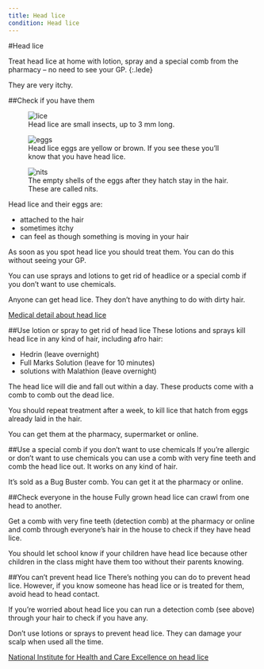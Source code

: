```yaml
---
title: Head lice
condition: Head lice
---
```


#Head lice

Treat head lice at home with lotion, spray and a special comb from the pharmacy – no need to see your GP.
{:.lede}

They are very itchy.

##Check if you have them

<div class="condition-images">
  <figure role="group" aria-labelledby="condition-image-caption-1">
    <img src="/public/images/conditions/placeholder.png" alt="lice" />
    <figcaption id="condition-image-caption-1">Head lice are small insects, up to 3 mm long.</figcaption>
  </figure><!--
  --><figure role="group" aria-labelledby="condition-image-caption-2">
    <img src="/public/images/conditions/placeholder.png" alt="eggs" />
    <figcaption id="condition-image-caption-2">Head lice eggs are yellow or brown. If you see these you’ll know that you have head lice.</figcaption>
  </figure><!--
  --><figure role="group" aria-labelledby="condition-image-caption-3">
    <img src="/public/images/conditions/head-lice/empty-eggs.jpg" alt="nits" />
    <figcaption id="condition-image-caption-3">The empty shells of the eggs after they hatch stay in the hair. These are called nits.</figcaption>
  </figure>
</div>

Head lice and their eggs are:

- attached to the hair
- sometimes itchy
- can feel as though something is moving in your hair

As soon as you spot head lice you should treat them. You can do this without seeing your GP.

You can use sprays and lotions to get rid of headlice or a special comb if you don’t want to use chemicals.

<div class="notice" role="note" aria-label="Information">
  <p>
    Anyone can get head lice. They don’t have anything to do with dirty hair.
  </p>
</div>

[Medical detail about head lice](http://www.nhs.uk/conditions/Head-lice/Pages/Introduction.aspx)

##Use lotion or spray to get rid of head lice
These lotions and sprays kill head lice in any kind of hair, including afro hair:

- Hedrin (leave overnight)
- Full Marks Solution (leave for 10 minutes)
- solutions with Malathion (leave overnight)

The head lice will die and fall out within a day. These products come with a comb to comb out the dead lice.

You should repeat treatment after a week, to kill lice that hatch from eggs already laid in the hair.

You can get them at the pharmacy, supermarket or online.

##Use a special comb if you don’t want to use chemicals
If you’re allergic or don’t want to use chemicals you can use a comb with very fine teeth and comb the head lice out. It works on any kind of hair.

It’s sold as a Bug Buster comb. You can get it at the pharmacy or online.

##Check everyone in the house
Fully grown head lice can crawl from one head to another.

Get a comb with very fine teeth (detection comb) at the pharmacy or online and comb through everyone’s hair in the house to check if they have head lice.

You should let school know if your children have head lice because other children in the class might have them too without their parents knowing.

##You can’t prevent head lice
There’s nothing you can do to prevent head lice.  However, if you know someone has head lice or is treated for them, avoid head to head contact.

If you’re worried about head lice you can run a detection comb (see above) through your hair to check if you have any.

<div class="notice" role="note" aria-label="Information">
  <p>
    Don’t use lotions or sprays to prevent head lice. They can damage your scalp when used all the time.
  </p>
</div>

[National Institute for Health and Care Excellence on head lice](http://cks.nice.org.uk/head-lice#!background)
